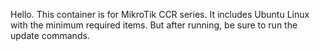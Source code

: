Hello. This container is for MikroTik CCR series. It includes Ubuntu Linux with the minimum required items. But after running, be sure to run the update commands.
